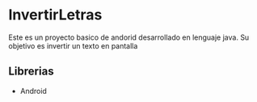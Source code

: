 # InvertirLetras
Este es un proyecto basico de andorid desarrollado en lenguaje java. Su objetivo es invertir un texto en pantalla
## Librerias
- Android
